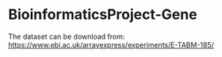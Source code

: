 # BioinformaticsProject-Gene

The dataset can be download from: https://www.ebi.ac.uk/arrayexpress/experiments/E-TABM-185/

